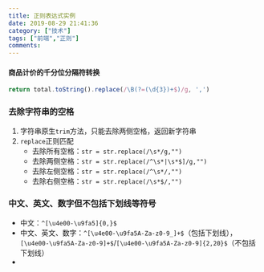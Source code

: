 ```yaml
---
title: 正则表达式实例
date: 2019-08-29 21:41:36
category: ["技术"]
tags: ["前端","正则"]
comments: 
---
```


#### 商品计价的千分位分隔符转换 ####

```javascript
return total.toString().replace(/\B(?=(\d{3})+$)/g, ',')
```

### 去除字符串的空格 ###

1. 字符串原生`trim`方法，只能去除两侧空格，返回新字符串
2. `replace`正则匹配
    - 去除所有空格：`str = str.replace(/\s*/g,"")`  
    - 去除两侧空格：`str = str.replace(/^\s*|\s*$]/g,"")`
    - 去除左侧空格：`str = str.replace(/^\s*/,"")`
    - 去除右侧空格：`str = str.replace(/\s*$/,"")`  

<!--more-->

### 中文、英文、数字但不包括下划线等符号 ###

- 中文：`^[\u4e00-\u9fa5]{0,}$`
- 中文、英文、数字：`^[\u4e00-\u9fa5A-Za-z0-9_]+$`（包括下划线），`[\u4e00-\u9fa5A-Za-z0-9]+$`/`[\u4e00-\u9fa5A-Za-z0-9]{2,20}$`（不包括下划线）
- 
